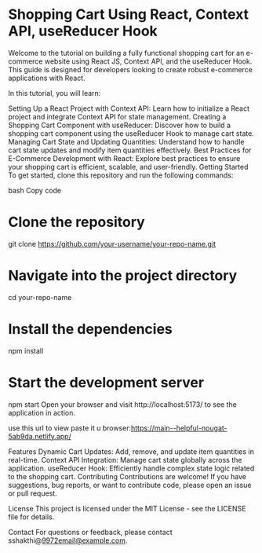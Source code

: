 # Shopping Cart Using React, Context API, useReducer Hook

Welcome to the tutorial on building a fully functional shopping cart for an e-commerce website using React JS, Context API, and the useReducer Hook. This guide is designed for developers looking to create robust e-commerce applications with React.

In this tutorial, you will learn:

Setting Up a React Project with Context API: Learn how to initialize a React project and integrate Context API for state management.
Creating a Shopping Cart Component with useReducer: Discover how to build a shopping cart component using the useReducer Hook to manage cart state.
Managing Cart State and Updating Quantities: Understand how to handle cart state updates and modify item quantities effectively.
Best Practices for E-Commerce Development with React: Explore best practices to ensure your shopping cart is efficient, scalable, and user-friendly.
Getting Started
To get started, clone this repository and run the following commands:

bash
Copy code
# Clone the repository
git clone https://github.com/your-username/your-repo-name.git

# Navigate into the project directory
cd your-repo-name

# Install the dependencies
npm install

# Start the development server
npm start
Open your browser and visit http://localhost:5173/ to see the application in action.

use this url to view paste it u browser:https://main--helpful-nougat-5ab9da.netlify.app/

Features
Dynamic Cart Updates: Add, remove, and update item quantities in real-time.
Context API Integration: Manage cart state globally across the application.
useReducer Hook: Efficiently handle complex state logic related to the shopping cart.
Contributing
Contributions are welcome! If you have suggestions, bug reports, or want to contribute code, please open an issue or pull request.

License
This project is licensed under the MIT License - see the LICENSE file for details.

Contact
For questions or feedback, please contact sshakthi@9972email@example.com.